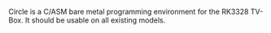 Circle is a C/ASM bare metal programming environment for the RK3328 TV-Box. It should be usable on all existing models.
